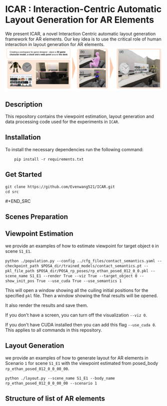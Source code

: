 # ICAR : Interaction-Centric Automatic Layout Generation for AR Elements
We present ICAR, a novel Interaction Centric automatic layout generation framework for AR elements. Our key idea is to use the critical role of human interaction in layout generation for
AR elements.
![no teaser](./images/teaser.png)

## Description

This repository contains the viewpoint estimation, layout generation and data processing code used for the experiments in `ICAR`.

## Installation 
To install the necessary dependencies run the following command:
```shell
    pip install -r requirements.txt
```
## Get Started
```
git clone https://github.com/Evenwang521/ICAR.git
cd src
```
#+END_SRC
## Scenes Preparation
## Viewpoint Estimation
we provide an examples of how to estimate viewpoint for target object  `0` in scene `S1_E1`. 
```
python ./population.py --config ../cfg_files/contact_semantics.yaml --checkpoint_path $POSA_dir/trained_models/contact_semantics.pt --pkl_file_path $POSA_dir/POSA_rp_poses/rp_ethan_posed_012_0_0.pkl --scene_name S1_E1 --render True --viz True --target_object 0 --show_init_pos True --use_cuda True --use_semantics 1
```
This will open a window showing all the cuiling initial positions for the specified `pkl` file. Then a window showing the final results will be opened.

It also render the results and save them.

If you don't have a screen, you can turn off the visualization `--viz 0`.

If you don't have CUDA installed then you can add this flag `--use_cuda 0`. This applies to all commands in this repository.

## Layout Generation
we provide an examples of how to generate layout for AR elements in Scenario `1` for scene `S1_E1` with the viewpoint estimated from posed_body `rp_ethan_posed_012_0_0_00_00`. 
```
python ./layout.py --scene_name S1_E1 --body_name rp_ethan_posed_012_0_0_00_00 --scenario 1
```

## Structure of list of AR elements 

